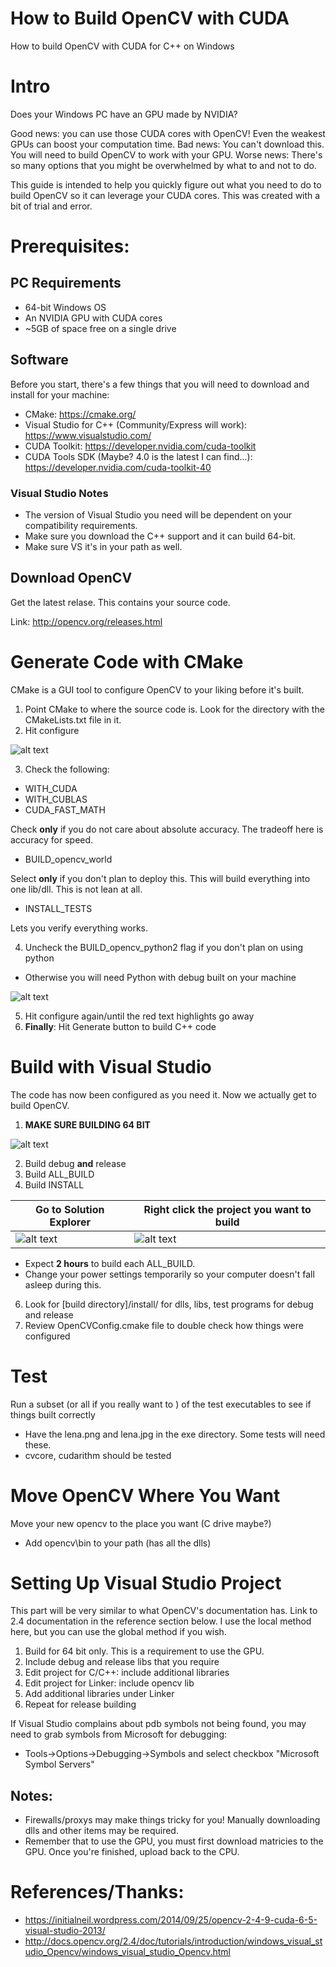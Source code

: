 # How to Build OpenCV with CUDA
How to build OpenCV with CUDA for C++ on Windows

# Intro
Does your Windows PC have an GPU made by NVIDIA?

Good news: you can use those CUDA cores with OpenCV! Even the weakest GPUs can boost your computation time.
Bad news: You can't download this. You will need to build OpenCV to work with your GPU. 
Worse news: There's so many options that you might be overwhelmed by what to and not to do.

This guide is intended to help you quickly figure out what you need to do to build OpenCV so it can leverage your CUDA cores. This was created with a bit of trial and error.

# Prerequisites:
## PC Requirements
* 64-bit Windows OS
* An NVIDIA GPU with CUDA cores
* ~5GB of space free on a single drive

## Software
Before you start, there's a few things that you will need to download and install for your machine:
  
  * CMake: https://cmake.org/
  * Visual Studio for C++ (Community/Express will work): https://www.visualstudio.com/ 
  * CUDA Toolkit: https://developer.nvidia.com/cuda-toolkit
  * CUDA Tools SDK (Maybe? 4.0 is the latest I can find...): https://developer.nvidia.com/cuda-toolkit-40

### Visual Studio Notes
* The version of Visual Studio you need will be dependent on your compatibility requirements.
* Make sure you download the C++ support and it can build 64-bit. 
* Make sure VS it's in your path as well.

## Download OpenCV
Get the latest relase. This contains your source code.

Link: http://opencv.org/releases.html

# Generate Code with CMake
CMake is a GUI tool to configure OpenCV to your liking before it's built.

1. Point CMake to where the source code is. Look for the directory with the CMakeLists.txt file in it.
2. Hit configure

![alt text](https://github.com/adutta/howtobuild_OpenCVCUDA_cpp/blob/master/cmake1.PNG "Should see something like this after hitting configure.")

3.  Check the following:
 
  * WITH_CUDA
  * WITH_CUBLAS
  * CUDA_FAST_MATH 

   Check **only** if you do not care about absolute accuracy. The tradeoff here is accuracy for speed.

  * BUILD_opencv_world 

   Select **only** if you don't plan to deploy this. This will build everything into one lib/dll. This is not lean at all.

  * INSTALL_TESTS 

   Lets you verify everything works.

4. Uncheck the BUILD_opencv_python2 flag if you don't plan on using python

  * Otherwise you will need Python with debug built on your machine

![alt text](https://github.com/adutta/howtobuild_OpenCVCUDA_cpp/blob/master/cmake2.PNG "Check all that apply.")

5. Hit configure again/until the red text highlights go away
6. **Finally**: Hit Generate button to build C++ code

# Build with Visual Studio
The code has now been configured as you need it. Now we actually get to build OpenCV.

1. **MAKE SURE BUILDING 64 BIT**

![alt text](https://github.com/adutta/howtobuild_OpenCVCUDA_cpp/blob/master/build_64.PNG "Building 64-bit is critical.")

2. Build debug **and** release
3. Build ALL_BUILD
4. Build INSTALL

| Go to Solution Explorer | Right click the project you want to build |
---|---
![alt text](https://github.com/adutta/howtobuild_OpenCVCUDA_cpp/blob/master/vs_build1.png "Where to find these.")|![alt text](https://github.com/adutta/howtobuild_OpenCVCUDA_cpp/blob/master/vs_build2.png "Right click to build.")

  * Expect **2 hours** to build each ALL_BUILD.
  * Change your power settings temporarily so your computer doesn't fall asleep during this.

6. Look for [build directory]/install/ for dlls, libs, test programs for debug and release
7. Review OpenCVConfig.cmake file to double check how things were configured

# Test
Run a subset (or all if you really want to ) of the test executables to see if things built correctly
* Have the lena.png and lena.jpg in the exe directory. Some tests will need these.
* cvcore, cudarithm should be tested

# Move OpenCV Where You Want
Move your new opencv to the place you want (C drive maybe?)
* Add opencv\bin to your path (has all the dlls)

# Setting Up Visual Studio Project
This part will be very similar to what OpenCV's documentation has. Link to 2.4 documentation in the reference section below. I use the local method here, but you can use the global method if you wish.

1. Build for 64 bit only. This is a requirement to use the GPU.
2. Include debug and release libs that you require
3. Edit project for C/C++: include additional libraries
4. Edit project for Linker: include opencv lib
5. Add additional libraries under Linker
6. Repeat for release building

If Visual Studio complains about pdb symbols not being found, you may need to grab symbols from Microsoft for debugging:
* Tools->Options->Debugging->Symbols and select checkbox "Microsoft Symbol Servers"

## Notes:
* Firewalls/proxys may make things tricky for you! Manually downloading dlls and other items may be required.
* Remember that to use the GPU, you must first download matricies to the GPU. Once you're finished, upload back to the CPU.

# References/Thanks:
* https://initialneil.wordpress.com/2014/09/25/opencv-2-4-9-cuda-6-5-visual-studio-2013/
* http://docs.opencv.org/2.4/doc/tutorials/introduction/windows_visual_studio_Opencv/windows_visual_studio_Opencv.html
